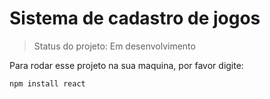 <h1>Sistema de cadastro de jogos</h1>

> Status do projeto: Em desenvolvimento

Para rodar  esse projeto na sua maquina, por favor digite:
```
npm install react
```
